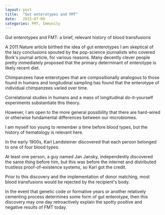 ```yaml
---
layout: post
title:  "Gut enterotypes and FMT"
date:   2015-07-09
categories: FMT, Immunity
---
```

Gut enterotypes and FMT: a brief, relevant history of blood transfusions

A 2011 Nature article birthed the idea of gut enterotypes
I am skeptical of the lazy conclusions spouted by the pop-science journalists who covered Bork's journal article, for various reasons. Many decently clever people pretty immediately proposed that the primary determinant of enterotype is likely recent diet.

Chimpanzees have enterotypes that are compositionally analogous to those found in humans and longitudinal sampling has found that the enterotype of individual chimpanzees varied over time.

Correlational studies in humans and a mass of longitudinal do-it-yourself experiments substantiate this theory.

However, I am open to the more general possibility that there are hard-wired or otherwise fundamental differences between our microbiomes.

I am myself too young to remember a time before blood types, but the history of hematology is relevant here.

In the early 1900s, Karl Landsteiner discovered that each person belonged to one of four blood types.

At least one person, a guy named Jan Jansky, independently discovered the same thing before him, but this was before the internet and distributed trustless proof-of-existence systems, so Karl got the credit.

Prior to this discovery and the implementation of donor matching, most blood transfusions would be rejected by the recipient's body.

In the event that genetic code or formative years or another relatively cementing process determines some form of gut enterotype, then this discovery may one day retroactively explain the spotty positive and negative results of FMT today.
